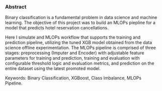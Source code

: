 ### Abstract
Binary classification is a fundamental problem in data science and machine learning. The objective of this project was to build an MLOPs piepline for a model that predicts hotel reservation cancellations. 

Here I simulate and MLOPs workflow that supports the training and prediction pipeline, utilizing the tuned XGB model obtained from the data science offline experimentation. The MLOPs pipeline is comprised of three stages: preprocessing (Imputer and Encoder) with adjustable feature parameters for training and prediction, training and evaluation with configurable threshold logic and evaluation metrics, and prediction on the entire dataset using the latest promoted model.

Keywords: Binary Classification, XGBoost, Class Imbalance, MLOPs Pipeline.